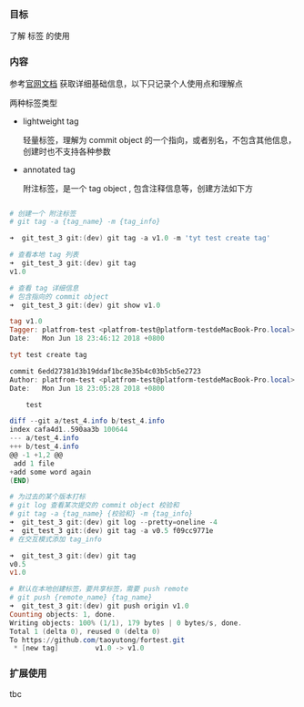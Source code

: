 ### 目标

了解 标签 的使用


### 内容

参考[官网文档](cf.jd.com/pages/viewpage.action?pageId=108803427) 获取详细基础信息，以下只记录个人使用点和理解点

两种标签类型

+ lightweight tag 

	轻量标签，理解为 commit object 的一个指向，或者别名，不包含其他信息，创建时也不支持各种参数

+ annotated tag 

	附注标签，是一个 tag object , 包含注释信息等，创建方法如下方



```powershell

# 创建一个 附注标签
# git tag -a {tag_name} -m {tag_info}

➜  git_test_3 git:(dev) git tag -a v1.0 -m 'tyt test create tag'

# 查看本地 tag 列表
➜  git_test_3 git:(dev) git tag
v1.0

# 查看 tag 详细信息
# 包含指向的 commit object 
➜  git_test_3 git:(dev) git show v1.0

tag v1.0
Tagger: platfrom-test <platfrom-test@platform-testdeMacBook-Pro.local>
Date:   Mon Jun 18 23:46:12 2018 +0800

tyt test create tag

commit 6edd27381d3b19ddaf1bc8e35b4c03b5cb5e2723
Author: platfrom-test <platfrom-test@platform-testdeMacBook-Pro.local>
Date:   Mon Jun 18 23:05:28 2018 +0800

    test

diff --git a/test_4.info b/test_4.info
index cafa4d1..590aa3b 100644
--- a/test_4.info
+++ b/test_4.info
@@ -1 +1,2 @@
 add 1 file
+add some word again
(END)

# 为过去的某个版本打标
# git log 查看某次提交的 commit object 校验和
# git tag -a {tag_name} {校验和} -m {tag_info}
➜  git_test_3 git:(dev) git log --pretty=oneline -4
➜  git_test_3 git:(dev) git tag -a v0.5 f09cc9771e
# 在交互模式添加 tag_info

➜  git_test_3 git:(dev) git tag
v0.5
v1.0

# 默认在本地创建标签，要共享标签，需要 push remote 
# git push {remote_name} {tag_name}
➜  git_test_3 git:(dev) git push origin v1.0
Counting objects: 1, done.
Writing objects: 100% (1/1), 179 bytes | 0 bytes/s, done.
Total 1 (delta 0), reused 0 (delta 0)
To https://github.com/taoyutong/fortest.git
 * [new tag]         v1.0 -> v1.0


```

### 扩展使用

tbc